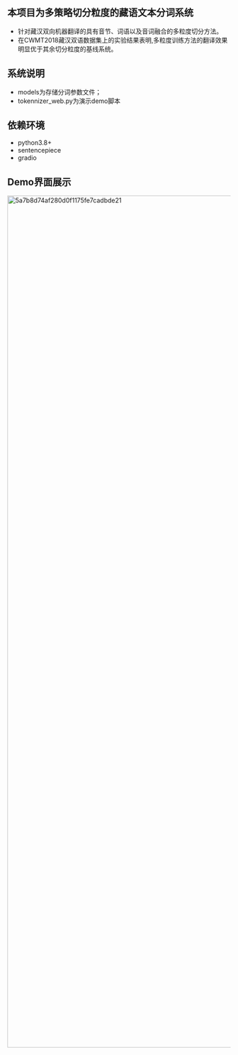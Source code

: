 ## 本项目为多策略切分粒度的藏语文本分词系统
- 针对藏汉双向机器翻译的具有音节、词语以及音词融合的多粒度切分方法。
- 在CWMT2018藏汉双语数据集上的实验结果表明,多粒度训练方法的翻译效果明显优于其余切分粒度的基线系统。
## 系统说明
- models为存储分词参数文件；
- tokennizer_web.py为演示demo脚本
## 依赖环境
- python3.8+
- sentencepiece
- gradio
## Demo界面展示
<img width="1920" alt="5a7b8d74af280d0f1175fe7cadbde21" src="https://github.com/Shajiu/NaturalLanguageProcessing/assets/31726161/caa8eb4a-b3e9-4035-a438-7360ae95c959">


